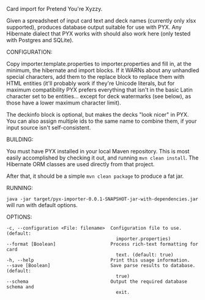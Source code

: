 Card import for Pretend You're Xyzzy.

Given a spreadsheet of input card text and deck names (currently only xlsx supported), produces database output suitable for use with PYX. Any Hibernate dialect that PYX works with should also work here (only tested with Postgres and SQLite).


CONFIGURATION:

Copy importer.template.properties to importer.properties and fill in, at the minimum, the hibernate and import blocks. If it WARNs about any unhandled special characters, add them to the replace block to replace them with HTML entities (it'll probably work if they're Unicode literals, but for maximum compatibility PYX prefers everything that isn't in the basic Latin character set to be entities... except for deck watermarks (see below), as those have a lower maximum character limit).

The deckinfo block is optional, but makes the decks "look nicer" in PYX. You can also assign multiple ids to the same name to combine them, if your input source isn't self-consistent.


BUILDING:

You must have PYX installed in your local Maven repository. This is most easily accomplished by checking it out, and running ```mvn clean install```. The Hibernate ORM classes are used directly from that project.

After that, it should be a simple ```mvn clean package``` to produce a fat jar.


RUNNING:

```java -jar target/pyx-importer-0.0.1-SNAPSHOT-jar-with-dependencies.jar``` will run with default options.


OPTIONS:

```
-c, --configuration <File: filename>  Configuration file to use. (default:
                                        importer.properties)
--format [Boolean]                    Process rich-text formatting for card
                                        text. (default: true)
-h, --help                            Print this usage information.
--save [Boolean]                      Save parse results to database. (default:
                                        true)
--schema                              Output the required database schema and
                                        exit.
```
